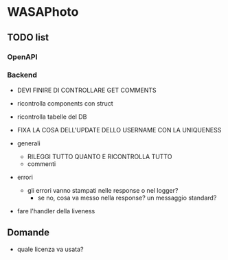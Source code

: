 # WASAPhoto

## TODO list

### OpenAPI

### Backend

- DEVI FINIRE DI CONTROLLARE GET COMMENTS

- ricontrolla components con struct
- ricontrolla tabelle del DB
- FIXA LA COSA DELL'UPDATE DELLO USERNAME CON LA UNIQUENESS
- generali
  - RILEGGI TUTTO QUANTO E RICONTROLLA TUTTO
  - commenti
- errori
  - gli errori vanno stampati nelle response o nel logger?
    - se no, cosa va messo nella response? un messaggio standard?
- fare l'handler della liveness

## Domande

- quale licenza va usata?

